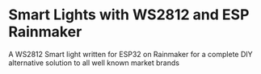 # Smart Lights with WS2812 and ESP Rainmaker

A WS2812 Smart light written for ESP32 on Rainmaker for a complete DIY alternative solution to all well known market brands

